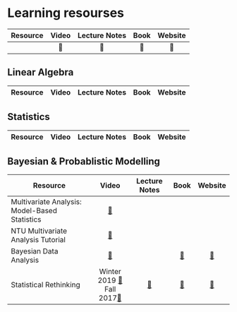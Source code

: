 # Learning resourses

| Resource | Video          | Lecture Notes | Book   | Website |
| ---      | :---:          | :---:         | :---:  | :---:   |
|          | :movie_camera: | :memo:        | :book: | :link:  |

## Linear Algebra

| Resource | Video          | Lecture Notes | Book   | Website |
| ---      | :---:          | :---:         | :---:  | :---:   |


## Statistics
| Resource | Video          | Lecture Notes | Book   | Website |
| ---      | :---:          | :---:         | :---:  | :---:   |


## Bayesian & Probablistic Modelling

| Resource | Video | Lecture Notes | Book  | Website |
| ---      | :---:   | :---:       | :---: | :---:   |
| Multivariate Analysis: Model-Based Statistics | [:movie_camera:](https://www.youtube.com/playlist?list=PLKBC9odgDUw5NYjpKbIq0U-Vbg_JCsx4U)|
| NTU Multivariate Analysis Tutorial | [:movie_camera:](https://www.youtube.com/playlist?list=PL-QkhjfYf9S2ryHzWj6uHisRYHsHjt1sm&ab_channel=%E9%BB%83%E7%90%AE%E4%BB%81)|
| Bayesian Data Analysis | [:movie_camera:](https://www.youtube.com/playlist?list=PLBqnAso5Dy7O0IVoVn2b-WtetXQk5CDk6) |  | [:book:](http://www.stat.columbia.edu/~gelman/book/BDA3.pdf) | [:link:](https://avehtari.github.io/BDA_course_Aalto/) |
| Statistical Rethinking | Winter 2019 [:movie_camera:](https://www.youtube.com/playlist?list=PLDcUM9US4XdNM4Edgs7weiyIguLSToZRI) <br> Fall 2017[:movie_camera:](https://www.youtube.com/playlist?list=PLDcUM9US4XdM9_N6XUUFrhghGJ4K25bFc)| [:memo:](https://github.com/rmcelreath/stat_rethinking_2020)|[:book:](https://github.com/Booleans/statistical-rethinking/raw/master/Statistical%20Rethinking%202nd%20Edition.pdf)|[:link:](http://xcelab.net/rm/statistical-rethinking/)

